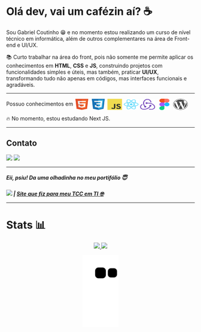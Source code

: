 # Olá dev, vai um cafézin aí? ☕️

Sou Gabriel Coutinho 😁 e no momento estou realizando um curso de nível técnico em informática, além de outros complementares na área de Front-end e UI/UX.

📚 Curto trabalhar na área do front, pois não somente me permite aplicar os conhecimentos em **HTML**, **CSS** e **JS**, construindo projetos com funcionalidades simples e úteis, mas também, praticar **UI/UX**, transformando tudo não apenas em códigos, mas interfaces funcionais e agradáveis.

<hr>

Possuo conhecimentos em
<img align="center" alt="HTML" height="30" width="40" src="https://raw.githubusercontent.com/devicons/devicon/master/icons/html5/html5-original.svg">
<img align="center" alt="CSS" height="30" width="40" src="https://raw.githubusercontent.com/devicons/devicon/master/icons/css3/css3-original.svg">
<img align="center" alt="JS" height="30" width="40" src="https://raw.githubusercontent.com/devicons/devicon/master/icons/javascript/javascript-original.svg">
<img align="center" alt="REACT" height="30" width="40" src="https://raw.githubusercontent.com/devicons/devicon/master/icons/react/react-original.svg">
<img align="center" alt="REDUX" height="30" width="40" src="https://raw.githubusercontent.com/devicons/devicon/master/icons/redux/redux-original.svg">
<img align="center" alt="FIGMA" height="30" width="40" src="https://raw.githubusercontent.com/devicons/devicon/master/icons/figma/figma-original.svg">
<img align="center" alt="WORDPRESS" height="30" width="40" src="https://raw.githubusercontent.com/devicons/devicon/master/icons/wordpress/wordpress-plain.svg">

🔥 No momento, estou estudando Next JS.

<hr>
<h2>Contato</h2>
<a href="https://www.linkedin.com/in/gabriel-coutinho-3a00a023b/" target="_blank"><img src="https://img.shields.io/badge/-LinkedIn-%230077B5?style=for-the-badge&logo=linkedin&logoColor=white" target="_blank"></a>
<a href="https://www.instagram.com/gabrielcoutinhoz/" target="_blank"><img src="https://img.shields.io/badge/-Instagram-%23E4405F?style=for-the-badge&logo=instagram&logoColor=white" target="_blank"></a>

<hr>

<h5>Eii, psiu! Da uma olhadinha no meu portifólio 😇<h5>
<a href="https://www.behance.net/gabrielcoutinho9" target="_blank"><img src="https://img.shields.io/badge/Behance-0054F7?style=for-the-badge&logo=behance&logoColor=white" target="_blank"></a>
 |
<a href="https://kairosprojeto.great-site.net/" target="_blank">Site que fiz para meu TCC em TI 🤓</a>

<hr>

# Stats 📊

              
<div align="center">
    <a href="https://github.com/gabrielcoutz">
      <img height="150em" src="https://github-readme-stats.vercel.app/api?username=gabrielcoutz&count_private=true&include_all_commits=true&show_icons=true&theme=react&hide_border=true&show_owner=true"/>
      <img height="150em" src="https://github-readme-stats.vercel.app/api/top-langs/?username=gabrielcoutz&theme=react&hide_border=true&&layout=compact"/>
    </a>
  </div>
  
  
  <div align="center">
  
  ![Snake animation](https://github.com/gabrielcoutz/gabrielcoutz/blob/output/github-contribution-grid-snake.svg)
  
</div>
  
